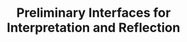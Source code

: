 ---
delivpath: /document/deliverable/D5.1.pdf
year: 2021
delivcode: D5.1
title: Preliminary Interfaces for Interpretation and Reflection
---